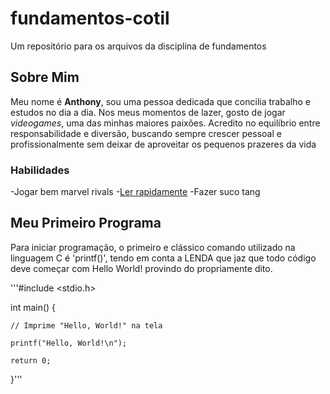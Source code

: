 # fundamentos-cotil
Um repositório para os arquivos da disciplina de fundamentos

## Sobre Mim

Meu nome é **Anthony**, sou uma pessoa dedicada que concilia trabalho e estudos no dia a dia. Nos meus momentos de lazer, gosto de jogar _videogames_, uma das minhas maiores paixões. Acredito no equilíbrio entre responsabilidade e diversão, buscando sempre crescer pessoal e profissionalmente sem deixar de aproveitar os pequenos prazeres da vida

### Habilidades

-Jogar bem marvel rivals
-[Ler rapidamente](https://www.unifoa.edu.br/como-ler-mais-rapido-dicas-praticas)
-Fazer suco tang

## Meu Primeiro Programa

Para iniciar programação, o primeiro e clássico comando utilizado na linguagem C é 'printf()', tendo em conta a LENDA que jaz que todo código deve começar com Hello World! provindo do propriamente dito.

'''#include <stdio.h>

int main() {

    // Imprime "Hello, World!" na tela

    printf("Hello, World!\n");

    return 0;
}'''